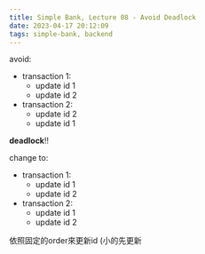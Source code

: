 ```yaml
---
title: Simple Bank, Lecture 08 - Avoid Deadlock
date: 2023-04-17 20:12:09
tags: simple-bank, backend
---
```

avoid:

- transaction 1:
    - update id 1
    - update id 2
- transaction 2:
    - update id 2
    - update id 1

**deadlock**!!

change to:

- transaction 1:
    - update id 1
    - update id 2
- transaction 2:
    - update id 1
    - update id 2

依照固定的order來更新id (小的先更新

